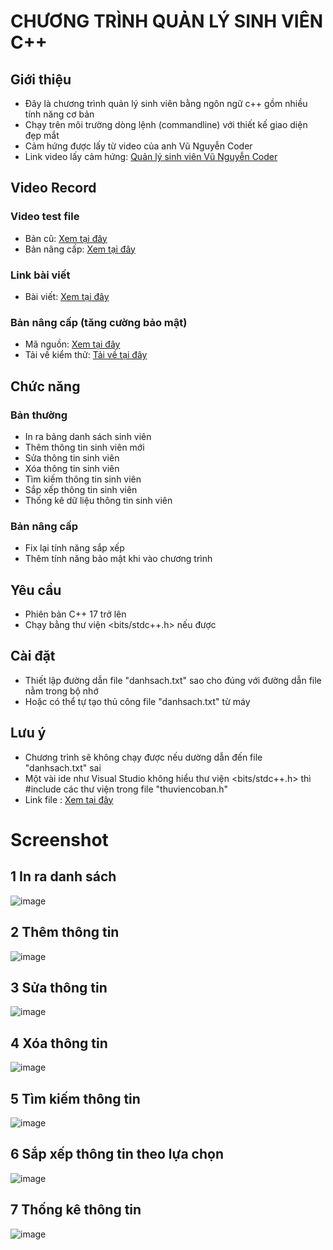 # CHƯƠNG TRÌNH QUẢN LÝ SINH VIÊN C++

## Giới thiệu
- Đây là chương trình quản lý sinh viên bằng ngôn ngữ c++ gồm nhiều tính năng cơ bản 
- Chạy trên môi trường dòng lệnh (commandline) với thiết kế giao diện đẹp mắt
- Cảm hứng được lấy từ video của anh Vũ Nguyễn Coder
- Link video lấy cảm hứng: [Quản lý sinh viên Vũ Nguyễn Coder](https://youtu.be/9WdQZp96Xwk?si=iXYpOn0YnpqPgzX8)

## Video Record 
### Video test file 
- Bản cũ: [Xem tại đây](https://drive.google.com/file/d/1EFgBoXKGhyXUDVAhyr79iHXTcBKZhzX8/view?usp=drive_link)
- Bản nâng cấp: [Xem tại đây](https://drive.google.com/file/d/1E20zl08ipfqZVcFCxfBLLSCD4GIvrDVN/view?usp=drive_link) 
### Link bài viết 
- Bài viết: [Xem tại đây](https://www.facebook.com/share/p/1C8QhsLBQP/)
### Bản nâng cấp (tăng cường bảo mật)
- Mã nguồn: [Xem tại đây](https://github.com/trgchinhh/QuanLySinhVien_CPP/tree/main/Quanlysinhvien/Quanlysinhvien_Security)
- Tải về kiểm thử: [Tải về tại đây](https://github.com/trgchinhh/QuanLySinhVien_CPP/tree/main/Quanlysinhvien/Quanlysinhvien_Security/Download)

## Chức năng
### Bản thường
- In ra bảng danh sách sinh viên
- Thêm thông tin sinh viên mới 
- Sửa thông tin sinh viên
- Xóa thông tin sinh viên
- Tìm kiếm thông tin sinh viên
- Sắp xếp thông tin sinh viên 
- Thống kê dữ liệu thông tin sinh viên
### Bản nâng cấp
- Fix lại tính năng sắp xếp
- Thêm tính năng bảo mật khi vào chương trình
  
## Yêu cầu
- Phiên bản C++ 17 trở lên 
- Chạy bằng thư viện <bits/stdc++.h> nếu được

## Cài đặt
- Thiết lập đường dẫn file "danhsach.txt" sao cho đúng với đường dẫn file nằm trong bộ nhớ 
- Hoặc có thể tự tạo thủ công file "danhsach.txt" từ máy

## Lưu ý
- Chương trình sẽ không chạy được nếu dường dẫn đến file "danhsach.txt" sai
- Một vài ide như Visual Studio không hiểu thư viện <bits/stdc++.h> thì #include các thư viện trong file "thuviencoban.h"
- Link file : [Xem tại đây](https://github.com/trgchinhh/QuanLySinhVien_CPP/blob/main/Quanlysinhvien/thuviencoban.h)  

# Screenshot 
## 1 In ra danh sách
![image](https://github.com/user-attachments/assets/8c2f559a-9533-4705-ae50-7cbdc6609447)

## 2 Thêm thông tin
![image](https://github.com/user-attachments/assets/e9d23c0b-059d-4f23-b9b7-25c0e663136d)

## 3 Sửa thông tin 
![image](https://github.com/user-attachments/assets/d3689c01-3e21-4c34-b9a1-e6da48c26d56)

## 4 Xóa thông tin 
![image](https://github.com/user-attachments/assets/9ef3e3f9-1796-4b22-897a-3f998cd2db04)

## 5 Tìm kiếm thông tin 
![image](https://github.com/user-attachments/assets/59836b86-87ef-4aca-a979-cacb0cad9bdb)

## 6 Sắp xếp thông tin theo lựa chọn
![image](https://github.com/user-attachments/assets/f7c6dcdf-910d-4212-946f-18a2cdc494d3)

## 7 Thống kê thông tin
![image](https://github.com/user-attachments/assets/07adf541-a787-4352-862f-583486a9640a)
